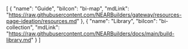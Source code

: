 [
  {
    "name": "Guide",
    "biIcon": "bi-map",
    "mdLink": "https://raw.githubusercontent.com/NEARBuilders/gateway/resources-page-ideation/resources.md"
  },
  {
    "name": "Library",
    "biIcon": "bi-collection",
    "mdLink": "https://raw.githubusercontent.com/NEARBuilders/docs/main/build-library.md"
  }
]
